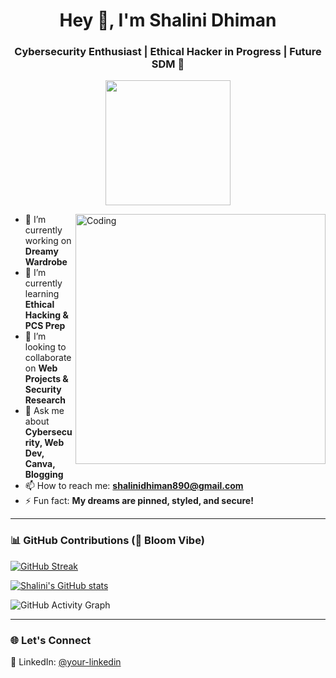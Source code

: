 <h1 align="center">Hey 👋, I'm Shalini Dhiman</h1>
<h3 align="center">Cybersecurity Enthusiast | Ethical Hacker in Progress | Future SDM 🚀</h3>

<p align="center">
  <img src="https://media2.giphy.com/media/v1.Y2lkPTc5MGI3NjExem80dnp0ajlodHQwcnc4YjBhbG5oY3Z1eWpwdTlhaXl2OHIzZjFrMiZlcD12MV9pbnRlcm5hbF9naWZfYnlfaWQmY3Q9Zw/78XCFBGOlS6keY1Bil/giphy.gif" width="200" />
</p>

<img align="right" alt="Coding" width="400" src="https://cdn.dribbble.com/users/926537/screenshots/4502924/media/107f3754d36a1ba0648f4baf9c041aab.gif" />

- 🔭 I’m currently working on **Dreamy Wardrobe**  
- 🌱 I’m currently learning **Ethical Hacking & PCS Prep**  
- 👯 I’m looking to collaborate on **Web Projects & Security Research**  
- 💬 Ask me about **Cybersecurity, Web Dev, Canva, Blogging**  
- 📫 How to reach me: **shalinidhiman890@gmail.com**  
- ⚡ Fun fact: **My dreams are pinned, styled, and secure!**

---

### 📊 GitHub Contributions (🌸 Bloom Vibe)

[![GitHub Streak](https://streak-stats.demolab.com?user=shalinidhiman&theme=tokyonight&hide_border=true)](https://git.io/streak-stats)

[![Shalini's GitHub stats](https://github-readme-stats.vercel.app/api?username=shalinidhiman&show_icons=true&theme=tokyonight)](https://github.com/shalinidhiman)

![GitHub Activity Graph](https://github-readme-activity-graph.vercel.app/graph?username=shalinidhiman&theme=tokyo-night)

---

### 🌐 Let's Connect  
📍 LinkedIn: [@your-linkedin](https://linkedin.com/)  


